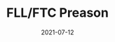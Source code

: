 ---
date: "2021-07-12"
draft: false
title: "FLL/FTC Preason"
page_title: "Intro to Competition Robotics"
description: "Are you curious about robotics, science, and teamwork? Join the Blue Ridge Boost teams for a week-long introduction to FIRST LEGO League Challenge (FLL Challenge) and FIRST Tech Challenge (FTC)."
summary: "Are you curious about robotics, science, and teamwork? Join the Blue Ridge Boost teams for a week-long introduction to FIRST LEGO League Challenge (FLL Challenge) and FIRST Tech Challenge (FTC).

Students in grades 4-8 are invited to morning sessions focused on FLL Challenge robotics, learning alongside experienced Blue Ridge Boost team members.

Students in grades 7-12 can work with our rookie FTC team, learning about the program and helping build our first FTC robot.

This week-long program offers hands-on experience with robotics, programming, and collaborative problem-solving for both beginners and those looking to expand their skills."

section: "camps"
camp_type: "5-day Camp"
camp_name: "Intro to Competition Robotics. FLL/FTC Preseason."

enabled: true

camp_options: 
- "AM"
- "PM"
- "Full-Day"

topic: "Robotics"
ages: "10 to 13"
start_date: "2024-08-12" 
end_date: "2024-08-26"
product_id: "680899915"
icon: "/images/camps/icons/FIRST-Icon.png"

---